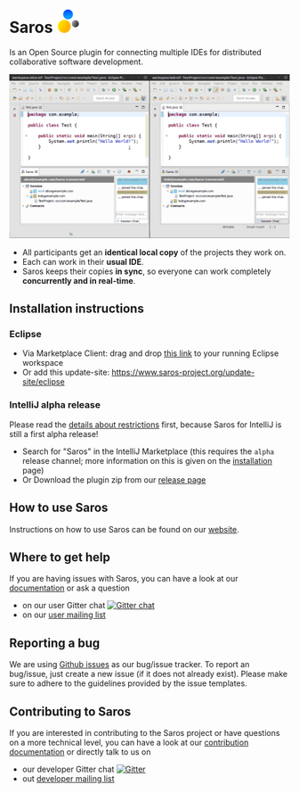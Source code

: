 # Saros <img src="docs/assets/images/logo/saros-logo-100x100.png" alt="drawing" height="42pt"/>  

Is an Open Source plugin for connecting multiple IDEs for distributed collaborative software development.

![saros animation](docs/assets/images/animation/this_is_saros.gif)

* All participants get an **identical local copy** of the projects they work on.
* Each can work in their **usual IDE**.
* Saros keeps their copies **in sync**, so everyone can work completely **concurrently and in real-time**.

## Installation instructions
### Eclipse
- Via Marketplace Client: drag and drop [this link](http://marketplace.eclipse.org/marketplace-client-intro?mpc_install=856887 "Drag to your running Eclipse* workspace. *Requires Eclipse Marketplace Client") to your running Eclipse workspace
- Or add this update-site: https://www.saros-project.org/update-site/eclipse

### IntelliJ alpha release
Please read the [details about restrictions](https://www.saros-project.org/documentation/getting-started.html?tab=intellij#restrictions) first, because Saros for IntelliJ is still a first alpha release!

- Search for "Saros" in the IntelliJ Marketplace (this requires the `alpha` release channel; more information on this is given on the [installation](https://www.saros-project.org/documentation/installation.html?tab=intellij) page)
- Or Download the plugin zip from our [release page](https://github.com/saros-project/saros/releases)

## How to use Saros

Instructions on how to use Saros can be found on our [website](https://www.saros-project.org/documentation/getting-started.html?tab=eclipse).

## Where to get help

If you are having issues with Saros, you can have a look at our [documentation](https://www.saros-project.org/documentation) or ask a question
- on our user Gitter chat [![Gitter chat](https://badges.gitter.im/saros-project/user.svg)](https://gitter.im/saros-project/saros/user)
- on our [user mailing list](https://groups.google.com/group/saros-user)

## Reporting a bug

We are using [Github issues](https://github.com/saros-project/saros/issues) as our bug/issue tracker.
To report an bug/issue, just create a new issue (if it does not already exist).
Please make sure to adhere to the guidelines provided by the issue templates.

## Contributing to Saros

If you are interested in contributing to the Saros project or have questions on a more technical level, you can have a look at our [contribution documentation](https://www.saros-project.org/contribute) or directly talk to us on
- our developer Gitter chat [![Gitter](https://badges.gitter.im/saros-project/saros.svg)](https://gitter.im/saros-project/saros)
- out [developer mailing list](https://groups.google.com/group/saros-devel)
